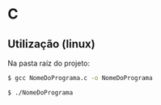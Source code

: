 # C

## Utilização (linux)

Na pasta raíz do projeto:

```bash
$ gcc NomeDoPrograma.c -o NomeDoPrograma

$ ./NomeDoPrograma
```